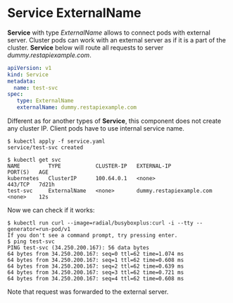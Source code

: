 # Service ExternalName
**Service** with type *ExternalName* allows to connect pods with external server. Cluster pods can work with an external server as if it is a part of the cluster.
**Service** below will route all requests to server *dummy.restapiexample.com*.
```yaml
apiVersion: v1
kind: Service
metadata:
  name: test-svc
spec:
   type: ExternalName
   externalName: dummy.restapiexample.com
```
Different as for another types of **Service**, this component does not create any cluster IP. Client pods have to use internal service name.
```
$ kubectl apply -f service.yaml
service/test-svc created

$ kubectl get svc
NAME         TYPE           CLUSTER-IP   EXTERNAL-IP                PORT(S)   AGE
kubernetes   ClusterIP      100.64.0.1   <none>                     443/TCP   7d21h
test-svc     ExternalName   <none>       dummy.restapiexample.com   <none>    12s
```
Now we can check if it works:
```
$ kubectl run curl --image=radial/busyboxplus:curl -i --tty --generator=run-pod/v1
If you don't see a command prompt, try pressing enter.
$ ping test-svc
PING test-svc (34.250.200.167): 56 data bytes
64 bytes from 34.250.200.167: seq=0 ttl=62 time=1.074 ms
64 bytes from 34.250.200.167: seq=1 ttl=62 time=0.608 ms
64 bytes from 34.250.200.167: seq=2 ttl=62 time=0.639 ms
64 bytes from 34.250.200.167: seq=3 ttl=62 time=0.721 ms
64 bytes from 34.250.200.167: seq=4 ttl=62 time=0.608 ms
```
Note that request was forwarded to the external server.

